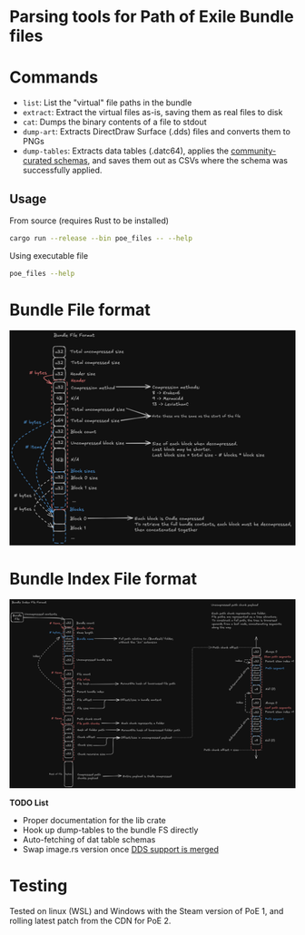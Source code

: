 # Parsing tools for Path of Exile Bundle files

# Commands
* `list`: List the "virtual" file paths in the bundle
* `extract`: Extract the virtual files as-is, saving them as real files to disk
* `cat`: Dumps the binary contents of a file to stdout
* `dump-art`: Extracts DirectDraw Surface (.dds) files and converts them to PNGs
* `dump-tables`: Extracts data tables (.datc64), applies the [community-curated schemas](https://github.com/poe-tool-dev/dat-schema),
and saves them out as CSVs where the schema was successfully applied.

## Usage

From source (requires Rust to be installed)

```bash
cargo run --release --bin poe_files -- --help
```

Using executable file

```bash
poe_files --help
```

# Bundle File format

![bundle file format](./images/bundle_spec.png)

# Bundle Index File format

![bundle index file format](./images/bundle_index_spec.png)

**TODO List**
- Proper documentation for the lib crate
- Hook up dump-tables to the bundle FS directly
- Auto-fetching of dat table schemas
- Swap image.rs version once [DDS support is merged](https://github.com/image-rs/image/pull/2258)


# Testing
Tested on linux (WSL) and Windows with the Steam version of PoE 1, and rolling latest patch from the CDN for PoE 2.
